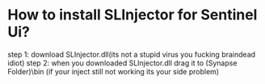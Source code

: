 # How to install SLInjector for Sentinel Ui? 
step 1: download SLInjector.dll(its not a stupid virus you fucking braindead idiot)
step 2: when you downloaded SLInjector.dll drag it to (Synapse Folder)\bin
(if your inject still not working its your side problem)
